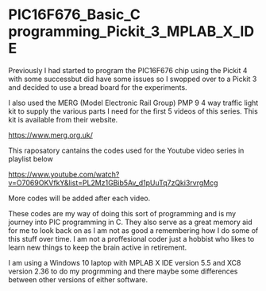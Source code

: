 # PIC16F676_Basic_C programming_Pickit_3_MPLAB_X_IDE

Previously I had started to program the PIC16F676 chip using the Pickit 4 with some successbut did have some issues so I swopped over to a Pickit 3 and decided to use a bread board for the experiments.
 
I also used the MERG (Model Electronic Rail Group) PMP 9 4 way traffic light kit to supply the various parts I need for the first 5 videos of this series. This kit is available from their website. 

https://www.merg.org.uk/
 
 
This raposatory cantains the codes used for the Youtube video series in playlist below

https://www.youtube.com/watch?v=O7069OKVfkY&list=PL2Mz1GBib5Av_d1pUuTq7zQki3rvrgMcg

More codes will be added after each video.

These codes are my way of doing this sort of programming and is my journey into PIC programming in C. They also serve as a great memory aid for me to look back on as I am not as good a remembering how I do some of this stuff over time. I am not a proffesional coder just a hobbist who likes to learn new things to keep the brain active in retirement.

I am using a Windows 10 laptop with MPLAB X IDE version 5.5 and XC8 version 2.36 to do my progrmming and there maybe some differences between other versions of either software.
